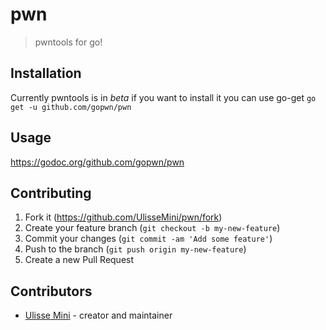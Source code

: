 # pwn
> pwntools for go!<br>

## Installation
Currently pwntools is in *beta* if you want to install it you can use go-get
`go get -u github.com/gopwn/pwn`

## Usage
https://godoc.org/github.com/gopwn/pwn

## Contributing

1. Fork it (<https://github.com/UlisseMini/pwn/fork>)
2. Create your feature branch (`git checkout -b my-new-feature`)
3. Commit your changes (`git commit -am 'Add some feature'`)
4. Push to the branch (`git push origin my-new-feature`)
5. Create a new Pull Request

## Contributors

- [Ulisse Mini](https://github.com/UlisseMini) - creator and maintainer
